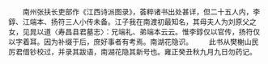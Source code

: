 <!-- { "loadSidebar": true } -->
　　南州张扶长吏部作《江西诗派图录》，荟粹诸书出处甚详，但二十五人内，李錞、江端本、扬符三人小传未备。江子我在南渡初最知名，其母夫人为刘原父之女，见晁以道〈寿昌县君墓志〉：兄端礼、弟端本云云。惟李錞仅以官传，扬符仅以字着耳。因为补缀于后，庶好事者有考焉。南湖花隐识。
　　此书从樊榭山民厉君借钞校过，并录其跋语，南湖花隐其新号也。雍正癸丑秋九月九日勿药记。



